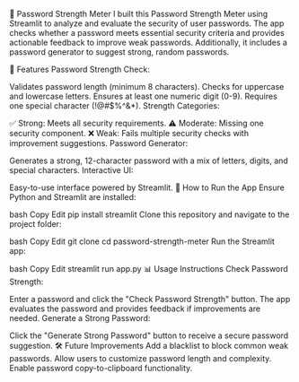
🔐 Password Strength Meter
I built this Password Strength Meter using Streamlit to analyze and evaluate the security of user passwords. The app checks whether a password meets essential security criteria and provides actionable feedback to improve weak passwords. Additionally, it includes a password generator to suggest strong, random passwords.

📌 Features
Password Strength Check:

Validates password length (minimum 8 characters).
Checks for uppercase and lowercase letters.
Ensures at least one numeric digit (0-9).
Requires one special character (!@#$%^&*).
Strength Categories:

✅ Strong: Meets all security requirements.
⚠️ Moderate: Missing one security component.
❌ Weak: Fails multiple security checks with improvement suggestions.
Password Generator:

Generates a strong, 12-character password with a mix of letters, digits, and special characters.
Interactive UI:

Easy-to-use interface powered by Streamlit.
🚀 How to Run the App
Ensure Python and Streamlit are installed:

bash
Copy
Edit
pip install streamlit
Clone this repository and navigate to the project folder:

bash
Copy
Edit
git clone <your-repo-url>
cd password-strength-meter
Run the Streamlit app:

bash
Copy
Edit
streamlit run app.py
📊 Usage Instructions
Check Password Strength:

Enter a password and click the "Check Password Strength" button.
The app evaluates the password and provides feedback if improvements are needed.
Generate a Strong Password:

Click the "Generate Strong Password" button to receive a secure password suggestion.
🛠️ Future Improvements
Add a blacklist to block common weak passwords.
Allow users to customize password length and complexity.
Enable password copy-to-clipboard functionality.
